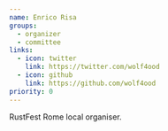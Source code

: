 ```yaml
---
name: Enrico Risa
groups:
  - organizer
  - committee
links:
  - icon: twitter
    link: https://twitter.com/wolf4ood
  - icon: github
    link: https://github.com/wolf4ood
priority: 0
---
```


RustFest Rome local organiser.